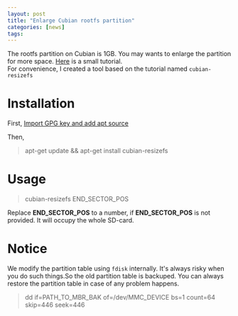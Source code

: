 ```yaml
---
layout: post
title: "Enlarge Cubian rootfs partition"
categories: [news]
tags:
---
```

The rootfs partition on Cubian is 1GB. You may wants to enlarge the partition 
for more space. [Here](http://askubuntu.com/questions/24027/how-to-resize-a-ext4-root-partition-at-runtime) 
is a small tutorial.  
For convenience, I created a tool based on the tutorial named `cubian-resizefs`

# Installation

First, [Import GPG key and add apt source](http://cubian.org/2013/08/09/cubian-update-is-available)

Then,  
> apt-get update && apt-get install cubian-resizefs

# Usage

> cubian-resizefs END_SECTOR_POS

Replace **END_SECTOR_POS** to a number, if **END_SECTOR_POS** is not provided. 
It will occupy the whole SD-card.

# Notice

We modify the partition table using `fdisk` internally. It's always risky when you
do such things.So the old partition table is backuped. You can always restore the
partition table in case of any problem happens.

> dd if=PATH_TO_MBR_BAK of=/dev/MMC_DEVICE bs=1 count=64 skip=446 seek=446
